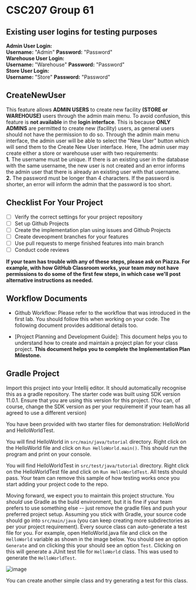 # CSC207 Group 61 <Project Name>

<!--Basic introduction to project as a whole-->
  
## Existing user logins for testing purposes
  **Admin User Login:**  
  **Username:** "Admin" **Password:** "Password"  
  **Warehouse User Login:**  
  **Username:** "Warehouse" **Password:** "Password"  
  **Store User Login:**  
    **Username:** "Store" **Password:** "Password"

## CreateNewUser
This feature allows **ADMIN USERS** to create new facility **(STORE or WAREHOUSE)** users through the admin main menu. To avoid confusion, this feature is **not available** in the **login interface**. This is because **ONLY ADMINS** are permitted to create new (facility) users, as general users should not have the permission to do so. Through the admin main menu interface, the admin user will be able to select the "New User" button which will send them to the Create New User interface. Here, The admin user may create either a store or warehouse user with two requirements:  
    **1.** The username must be unique. If there is an existing user in the database with the same username, the new user is not created and an error informs the admin user that there is already an existing user with that username.  
    **2.** The password must be longer than 4 characters. If the password is shorter, an error will inform the admin that the password is too short.
## Checklist For Your Project
- [ ] Verify the correct settings for your project repository
- [ ] Set up Github Projects
- [ ] Create the implementation plan using issues and Github Projects
- [ ] Create deveopment branches for your features
- [ ] Use pull requests to merge finished features into main branch
- [ ] Conduct code reviews

**If your team has trouble with any of these steps, please ask on Piazza. For example, with how GitHub Classroom works, your team *may* not have permissions to do some of the first few steps, in which case we'll post alternative instructions as needed.**

## Workflow Documents

* Github Workflow: Please refer to the workflow that was introduced in the first lab. You should follow this when working on your code. The following document provides additional details too.

* [Project Planning and Development Guide]: This document helps you to understand how to create and maintain a project plan for your class project. **This document helps you to complete the Implementation Plan Milestone.**

## Gradle Project
Import this project into your Intellij editor. It should automatically recognise this as a gradle repository.
The starter code was built using SDK version 11.0.1. Ensure that you are using this version for this project. (You can, of course, change the SDK version as per your requirement if your team has all agreed to use a different version)

You have been provided with two starter files for demonstration: HelloWorld and HelloWorldTest.

You will find HelloWorld in `src/main/java/tutorial` directory. Right click on the HelloWorld file and click on `Run HelloWorld.main()`.
This should run the program and print on your console.

You will find HelloWorldTest in `src/test/java/tutorial` directory. Right click on the HelloWorldTest file and click on `Run HelloWorldTest`.
All tests should pass. Your team can remove this sample of how testing works once you start adding your project code to the repo.

Moving forward, we expect you to maintain this project structure. You *should* use Gradle as the build environment, but it is fine if your team prefers to use something else -- just remove the gradle files and push your preferred project setup. Assuming you stick with Gradle, your source code should go into `src/main/java` (you can keep creating more subdirectories as per your project requirement). Every source class can auto-generate a test file for you. For example, open HelloWorld.java file and click on the `HelloWorld` variable as shown in the image below. You should see an option `Generate` and on clicking this your should see an option `Test`. Clicking on this will generate a JUnit test file for `HelloWorld` class. This was used to generate the `HelloWorldTest`.

![image](https://user-images.githubusercontent.com/5333020/196066655-d3c97bf4-fdbd-46b0-b6ae-aeb8dbcf351d.png)

You can create another simple class and try generating a test for this class.
